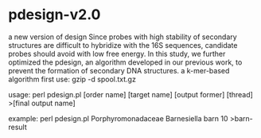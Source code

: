 # pdesign-v2.0
a new version of design
Since probes with high stability of secondary structures are difficult to hybridize with the 16S sequences, candidate probes should avoid with low free energy. In this study, we further optimized the pdesign, an algorithm developed in our previous work, to prevent the formation of secondary DNA structures.
a k-mer-based algorithm
first use:
gzip -d spool.txt.gz

usage:
perl pdesign.pl [order name] [target name] [output former] [thread] >[final output name]

example:
perl pdesign.pl Porphyromonadaceae Barnesiella barn 10 >barn-result
